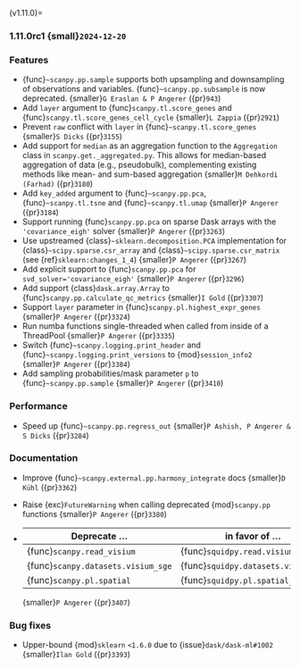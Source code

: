 (v1.11.0)=
### 1.11.0rc1 {small}`2024-12-20`

### Features

- {func}`~scanpy.pp.sample` supports both upsampling and downsampling of observations and variables. {func}`~scanpy.pp.subsample` is now deprecated. {smaller}`G Eraslan & P Angerer` ({pr}`943`)
- Add `layer` argument to {func}`scanpy.tl.score_genes` and {func}`scanpy.tl.score_genes_cell_cycle` {smaller}`L Zappia` ({pr}`2921`)
- Prevent `raw` conflict with `layer` in {func}`~scanpy.tl.score_genes` {smaller}`S Dicks` ({pr}`3155`)
- Add support for `median` as an aggregation function to the `Aggregation` class in `scanpy.get._aggregated.py`. This allows for median-based aggregation of data (e.g., pseudobulk), complementing existing methods like mean- and sum-based aggregation {smaller}`M Dehkordi (Farhad)` ({pr}`3180`)
- Add `key_added` argument to {func}`~scanpy.pp.pca`, {func}`~scanpy.tl.tsne` and {func}`~scanpy.tl.umap` {smaller}`P Angerer` ({pr}`3184`)
- Support running {func}`scanpy.pp.pca` on sparse Dask arrays with the `'covariance_eigh'` solver {smaller}`P Angerer` ({pr}`3263`)
- Use upstreamed {class}`~sklearn.decomposition.PCA` implementation for {class}`~scipy.sparse.csr_array` and {class}`~scipy.sparse.csr_matrix` (see {ref}`sklearn:changes_1_4`) {smaller}`P Angerer` ({pr}`3267`)
- Add explicit support to {func}`scanpy.pp.pca` for `svd_solver='covariance_eigh'` {smaller}`P Angerer` ({pr}`3296`)
- Add support {class}`dask.array.Array` to {func}`scanpy.pp.calculate_qc_metrics` {smaller}`I Gold` ({pr}`3307`)
- Support `layer` parameter in {func}`scanpy.pl.highest_expr_genes` {smaller}`P Angerer` ({pr}`3324`)
- Run numba functions single-threaded when called from inside of a ThreadPool {smaller}`P Angerer` ({pr}`3335`)
- Switch {func}`~scanpy.logging.print_header` and {func}`~scanpy.logging.print_versions` to {mod}`session_info2` {smaller}`P Angerer` ({pr}`3384`)
- Add sampling probabilities/mask parameter `p` to {func}`~scanpy.pp.sample` {smaller}`P Angerer` ({pr}`3410`)

### Performance

- Speed up {func}`~scanpy.pp.regress_out` {smaller}`P Ashish, P Angerer & S Dicks` ({pr}`3284`)

### Documentation

- Improve {func}`~scanpy.external.pp.harmony_integrate` docs {smaller}`D Kühl` ({pr}`3362`)
- Raise {exc}`FutureWarning` when calling deprecated {mod}`scanpy.pp` functions {smaller}`P Angerer` ({pr}`3380`)
- | Deprecate … | in favor of … |
  | --- | --- |
  | {func}`scanpy.read_visium` | {func}`squidpy.read.visium` |
  | {func}`scanpy.datasets.visium_sge` | {func}`squidpy.datasets.visium` |
  | {func}`scanpy.pl.spatial` | {func}`squidpy.pl.spatial_scatter` |

  {smaller}`P Angerer` ({pr}`3407`)

### Bug fixes

- Upper-bound {mod}`sklearn` `<1.6.0` due to {issue}`dask/dask-ml#1002` {smaller}`Ilan Gold` ({pr}`3393`)
